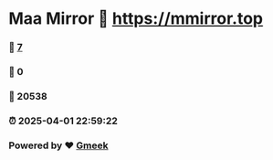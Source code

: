 # Maa Mirror :link: https://mmirror.top 
### :page_facing_up: [7](https://mmirror.top/tag.html) 
### :speech_balloon: 0 
### :hibiscus: 20538 
### :alarm_clock: 2025-04-01 22:59:22 
### Powered by :heart: [Gmeek](https://github.com/Meekdai/Gmeek)
